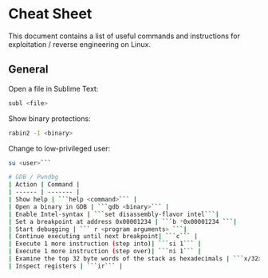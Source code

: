 # Cheat Sheet
This document contains a list of useful commands and instructions for exploitation / reverse engineering on Linux.

## General
Open a file in Sublime Text:
```bash
subl <file>
```
Show binary protections:
```bash
rabin2 -I <binary>
```
Change to low-privileged user:
```bash
su <user>```

# GDB / Pwndbg
| Action | Command |
| ------ | ------- |
| Show help | ```help <command>``` |
| Open a binary in GDB | ```gdb <binary>``` |
| Enable Intel-syntax | ```set disassembly-flavor intel```|
| Set a breakpoint at address 0x00001234 | ```b *0x00001234 ```|
| Start debugging | ``` r <program arguments> ```|
| Continue executing until next breakpoint| ```c``` |
| Execute 1 more instruction (step into)| ```si 1``` |
| Execute 1 more instruction (step over)| ```ni 1``` |
| Examine the top 32 byte words of the stack as hexadecimals | ```x/32xw $esp``` |
| Inspect registers | ```ir``` |
